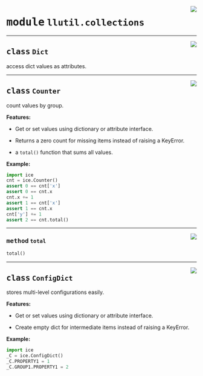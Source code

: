 <!-- markdownlint-disable -->

<a href="https://github.com/tjyuyao/ice-learn/blob/main/ice/llutil/collections.py#L0"><img align="right" style="float:right;" src="https://img.shields.io/badge/-source-cccccc?style=flat-square"></a>

# <kbd>module</kbd> `llutil.collections`








---

<a href="https://github.com/tjyuyao/ice-learn/blob/main/ice/llutil/collections.py#L1"><img align="right" style="float:right;" src="https://img.shields.io/badge/-source-cccccc?style=flat-square"></a>

## <kbd>class</kbd> `Dict`
access dict values as attributes.








---

<a href="https://github.com/tjyuyao/ice-learn/blob/main/ice/llutil/collections.py#L17"><img align="right" style="float:right;" src="https://img.shields.io/badge/-source-cccccc?style=flat-square"></a>

## <kbd>class</kbd> `Counter`
count values by group.


**Features:**

- Get or set values using dictionary or attribute interface.

- Returns a zero count for missing items instead of raising a KeyError.

- a `total()` function that sums all values.




**Example:**



```python
import ice
cnt = ice.Counter()
assert 0 == cnt['x']
assert 0 == cnt.x
cnt.x += 1
assert 1 == cnt['x']
assert 1 == cnt.x
cnt['y'] += 1
assert 2 == cnt.total()
```






---

<a href="https://github.com/tjyuyao/ice-learn/blob/main/ice/llutil/collections.py#L46"><img align="right" style="float:right;" src="https://img.shields.io/badge/-source-cccccc?style=flat-square"></a>

### <kbd>method</kbd> `total`

```python
total()
```








---

<a href="https://github.com/tjyuyao/ice-learn/blob/main/ice/llutil/collections.py#L50"><img align="right" style="float:right;" src="https://img.shields.io/badge/-source-cccccc?style=flat-square"></a>

## <kbd>class</kbd> `ConfigDict`
stores multi-level configurations easily.


**Features:**

- Get or set values using dictionary or attribute interface.

- Create empty dict for intermediate items instead of raising a KeyError.




**Example:**



```python
import ice
_C = ice.ConfigDict()
_C.PROPERTY1 = 1
_C.GROUP1.PROPERTY1 = 2
```







